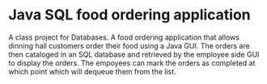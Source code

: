# Java SQL food ordering application

A class project for Databases. 
A food ordering application that allows dinning hall customers order their food using a Java GUI. The orders are then cataloged in an SQL database and retrieved by the employee side GUI to display the orders. The empoyees can mark the orders as completed at which point which will dequeue them from the list.
